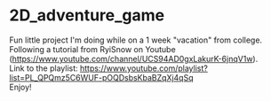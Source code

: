 # 2D_adventure_game
Fun little project I'm doing while on a 1 week "vacation" from college.  
Following a tutorial from RyiSnow on Youtube (https://www.youtube.com/channel/UCS94AD0gxLakurK-6jnqV1w).    
Link to the playlist: https://www.youtube.com/playlist?list=PL_QPQmz5C6WUF-pOQDsbsKbaBZqXj4qSq  
Enjoy!
